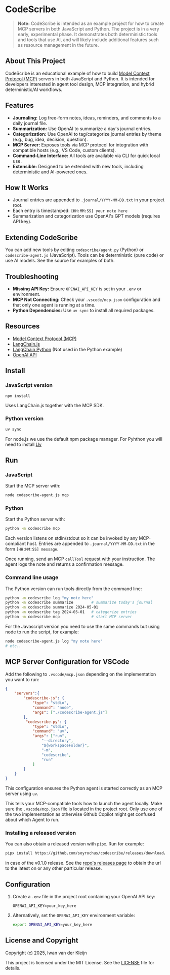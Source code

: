 # CodeScribe

> **Note:** CodeScribe is intended as an example project for how to create MCP servers in both JavaScript and Python. The project is in a very early, experimental phase. It demonstrates both deterministic tools and tools that use AI, and will likely include additional features such as resource management in the future.

## About This Project

CodeScribe is an educational example of how to build [Model Context Protocol (MCP)](https://modelcontext.org/) servers in both JavaScript and Python. It is intended for developers interested in agent tool design, MCP integration, and hybrid deterministic/AI workflows.

## Features

- **Journaling:** Log free-form notes, ideas, reminders, and comments to a daily journal file.
- **Summarization:** Use OpenAI to summarize a day's journal entries.
- **Categorization:** Use OpenAI to tag/categorize journal entries by theme (e.g., bug, idea, decision, question).
- **MCP Server:** Exposes tools via MCP protocol for integration with compatible hosts (e.g., VS Code, custom clients).
- **Command-Line Interface:** All tools are available via CLI for quick local use.
- **Extensible:** Designed to be extended with new tools, including deterministic and AI-powered ones.

## How It Works

- Journal entries are appended to `.journal/YYYY-MM-DD.txt` in your project root.
- Each entry is timestamped: `[HH:MM:SS] your note here`
- Summarization and categorization use OpenAI's GPT models (requires API key).

## Extending CodeScribe

You can add new tools by editing `codescribe/agent.py` (Python) or `codescribe-agent.js` (JavaScript). Tools can be deterministic (pure code) or use AI models. See the source for examples of both.

## Troubleshooting

- **Missing API Key:** Ensure `OPENAI_API_KEY` is set in your `.env` or environment.
- **MCP Not Connecting:** Check your `.vscode/mcp.json` configuration and that only one agent is running at a time.
- **Python Dependencies:** Use `uv sync` to install all required packages.

## Resources

- [Model Context Protocol (MCP)](https://modelcontext.org/)
- [LangChain.js](https://js.langchain.com/)
- [LangChain Python](https://python.langchain.com/) (Not used in the Python example)
- [OpenAI API](https://platform.openai.com/docs/api-reference)

## Install

### JavaScript version
```bash
npm install
```
Uses LangChain.js together with the MCP SDK.

### Python version
```bash
uv sync
```

For node.js we use the default npm package manager. For Pyhthon you will need to install [Uv](https://docs.astral.sh/uv/)

## Run

### JavaScript
Start the MCP server with:
```bash
node codescribe-agent.js mcp
```

### Python
Start the Python server with:
```bash
python -m codescribe mcp
```

Each version listens on stdin/stdout so it can be invoked by any MCP-compliant host. Entries are appended to `.journal/YYYY-MM-DD.txt` in the form `[HH:MM:SS] message`.

Once running, send an MCP `callTool` request with your instruction. The agent logs the note and returns a confirmation message.

### Command line usage

The Python version can run tools directly from the command line:

```bash
python -m codescribe log "my note here"
python -m codescribe summarize        # summarize today's journal
python -m codescribe summarize 2024-05-01
python -m codescribe tag 2024-05-01   # categorize entries
python -m codescribe mcp              # start MCP server
```

For the Javascript version you need to use the same commands but using node to run the script, for example:

```bash
node codescribe-agent.js log "my note here"
# etc..
```

## MCP Server Configuration for VSCode

Add the following to `.vscode/mcp.json` depending on the implementation you want to run:

```json
{
    "servers":{
        "codescribe-js": {
            "type": "stdio",
            "command": "node",
            "args": ["./codescribe-agent.js"]
        },
         "codescribe-py": {
            "type": "stdio",
            "command": "uv",
            "args": ["run", 
                "--directory", 
                "${workspaceFolder}",
                "-m",
                "codescribe",
                "run"
            ]
        }
    }
}
```

This configuration ensures the Python agent is started correctly as an MCP server using `uv`.

This tells your MCP-compatible tools how to launch the agent locally. Make sure the `.vscode/mcp.json` file is located in the project root. Only use one of the two implementation as otherwise Github Copilot might get confused about which Agent to run.

### Installing a released version

You can also obtain a released version with `pipx`. Run for example: 

```bash
pipx install https://github.com/soyrochus/codescribe/releases/download/v0.1.0/codescribe-0.1.0-py3-none-any.whl 
```

in case of the v0.1.0 release. See the [repo's releases page](https://github.com/soyrochus/codescribe/releases) to obtain the url to the latest on or any other particular release.


## Configuration

1. Create a `.env` file in the project root containing your OpenAI API key:

   ```dotenv
   OPENAI_API_KEY=your_key_here
   ```

2. Alternatively, set the `OPENAI_API_KEY` environment variable:

   ```bash
   export OPENAI_API_KEY=your_key_here
   ```

## License and Copyright

Copyright (c) 2025, Iwan van der Kleijn

This project is licensed under the MIT License. See the [LICENSE](LICENSE) file for details.
